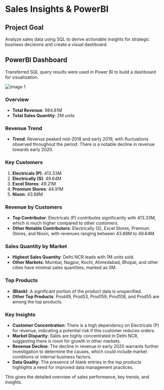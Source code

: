 <h1>Sales Insights & PowerBI</h1>

<h2>Project Goal</h2>
<p>Analyze sales data using SQL to derive actionable insights for strategic business decisions and create a visual dashboard.</p>

<h2>PowerBI Dashboard</h2>
<p>Transferred SQL query results were used in Power BI to build a dashboard for visualization.</p>

![image 1](https://github.com/RajalakshmiSubramanian11/Small-Project/assets/173561058/3182bdad-ccdf-486d-a582-bbfc7672b6f8)

### Overview
- **Total Revenue**: 984.81M
- **Total Sales Quantity**: 2M units

### Revenue Trend
- **Trend**: Revenue peaked mid-2018 and early 2019, with fluctuations observed throughout the period. There is a notable decline in revenue towards early 2020.

### Key Customers
1. **Electricals (P)**: 413.33M
2. **Electrically (S)**: 49.64M
3. **Excel Stores**: 49.21M
4. **Premium Stores**: 44.91M
5. **Nixon**: 43.88M

### Revenue by Customers
- **Top Contributor**: Electricals (P) contributes significantly with 413.33M, which is much higher compared to other customers.
- **Other Notable Contributors**: Electrically (S), Excel Stores, Premium Stores, and Nixon, with revenues ranging between 43.88M to 49.64M.

### Sales Quantity by Market
- **Highest Sales Quantity**: Delhi NCR leads with 1M units sold.
- **Other Markets**: Mumbai, Nagpur, Kochi, Ahmedabad, Bhopal, and other cities have minimal sales quantities, marked as 0M.

### Top Products
- **(Blank)**: A significant portion of the product data is unspecified.
- **Other Top Products**: Prod49, Prod53, Prod159, Prod108, and Prod55 are among the top products.

### Key Insights
- **Customer Concentration**: There is a high dependency on Electricals (P) for revenue, indicating a potential risk if this customer reduces orders.
- **Market Disparity**: Sales are highly concentrated in Delhi NCR, suggesting there is room for growth in other markets.
- **Revenue Decline**: The decline in revenue in early 2020 warrants further investigation to determine the causes, which could include market conditions or internal business factors.
- **Data Quality**: The presence of blank entries in the top products highlights a need for improved data management practices.

This gives the detailed overview of sales performance, key trends, and insights.
